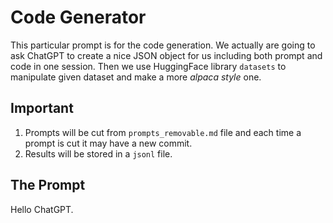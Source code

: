 # Code Generator

This particular prompt is for the code generation. We actually are going to ask ChatGPT to create a nice JSON object for us including both prompt and code in one session. Then we use HuggingFace library `datasets` to manipulate given dataset and make a more _alpaca style_ one.

## Important 

1. Prompts will be cut from `prompts_removable.md` file and each time a prompt is cut it may have a new commit. 
2. Results will be stored in a `jsonl` file.

## The Prompt

Hello ChatGPT.